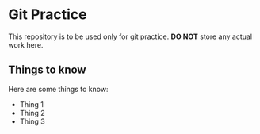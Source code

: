 # Git Practice

This repository is to be used only for git practice. **DO NOT** store any actual work here.

## Things to know

Here are some things to know:

- Thing 1
- Thing 2
- Thing 3
